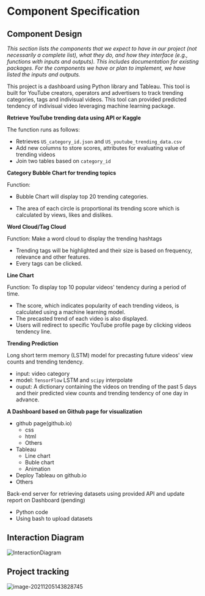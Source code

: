 # Component Specification

## Component Design

*This section lists the components that we expect to have in our project (not necessarily a complete list), what they do, and how they interface (e.g., functions with inputs and outputs). This includes documentation for existing packages. For the components we have or plan to implement, we have listed the inputs and outputs.*



This project is a dashboard using Python library and Tableau. This tool is built for YouTube creators, operators and advertisers to track trending categories, tags and indivisual videos. This tool can provided predicted tendency of indivisual video leveraging machine learning package.



**Retrieve YouTube trending data using API or Kaggle**

The function runs as follows:

- Retrieves `US_category_id.json` and `US_youtube_trending_data.csv`
- Add new columns to store scores, attributes for evaluating value of trending videos
- Join two tables based on `category_id`

**Category Bubble Chart for trending topics**

Function: 

* Bubble Chart will display top 20 trending categories. 

* The area of each circle is proportional its trending score which is calculated by views, likes and dislikes.

**Word Cloud/Tag Cloud**

Function: Make a word cloud to display the trending hashtags

* Trending tags will be highlighted and their size is based on frequency, relevance and other features.
* Every tags can be clicked.

**Line Chart**

Function: To display top 10 popular videos' tendency during a period of time.

* The score, which indicates popularity of each trending videos, is calculated using a machine learning model.
* The precasted trend of each video is also displayed.
* Users will redirect to specific YouTube profile page by clicking videos tendency line.

**Trending Prediction** 

Long short term memory (LSTM) model for precasting future videos' view counts and trending tendency.

* input: video category
* model: `TensorFlow` LSTM and `scipy` interpolate
* ouput: A dictionary containing the videos on trending of the past 5 days and their predicted view counts and trending tendency of one day in advance.

**A Dashboard based on Github page for visualization** 

* github page(github.io)
  * css
  * html
  * Others
* Tableau
  * Line chart
  * Buble chart
  * Animation 
* Deploy Tableau on github.io 
* Others

Back-end server for retrieving datasets using provided API and update report on Dashboard (pending)

* Python code
* Using bash to upload datasets



## Interaction Diagram

![InteractionDiagram](https://mechhucloud.oss-cn-hangzhou.aliyuncs.com/uPic/InteractionDiagram.png)



## Project tracking

![image-20211205143828745](https://mechhucloud.oss-cn-hangzhou.aliyuncs.com/uPic/image-20211205143828745.png)
